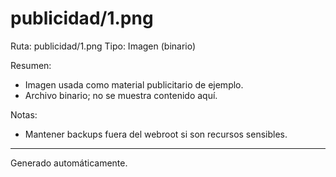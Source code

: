 # publicidad/1.png

Ruta: publicidad/1.png
Tipo: Imagen (binario)

Resumen:
- Imagen usada como material publicitario de ejemplo.
- Archivo binario; no se muestra contenido aquí.

Notas:
- Mantener backups fuera del webroot si son recursos sensibles.

---
Generado automáticamente.